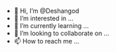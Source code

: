 - 👋 Hi, I’m @Deshangod
- 👀 I’m interested in ...
- 🌱 I’m currently learning ...
- 💞️ I’m looking to collaborate on ...
- 📫 How to reach me ...

<!---
Deshangod/Deshangod is a ✨ special ✨ repository because its `README.md` (this file) appears on your GitHub profile.
You can click the Preview link to take a look at your changes.
--->
